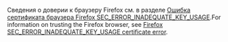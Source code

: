 <span data-ttu-id="27a96-101">Сведения о доверии к браузеру Firefox см. в разделе [Ошибка сертификата браузера Firefox SEC_ERROR_INADEQUATE_KEY_USAGE](xref:security/enforcing-ssl#trust-ff).</span><span class="sxs-lookup"><span data-stu-id="27a96-101">For information on trusting the Firefox browser, see [Firefox SEC_ERROR_INADEQUATE_KEY_USAGE certificate error](xref:security/enforcing-ssl#trust-ff).</span></span>